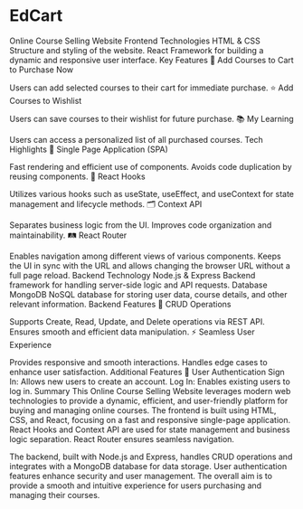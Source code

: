 # EdCart
Online Course Selling Website
Frontend Technologies
HTML & CSS
Structure and styling of the website.
React
Framework for building a dynamic and responsive user interface.
Key Features
🛒 Add Courses to Cart to Purchase Now

Users can add selected courses to their cart for immediate purchase.
⭐ Add Courses to Wishlist

Users can save courses to their wishlist for future purchase.
📚 My Learning

Users can access a personalized list of all purchased courses.
Tech Highlights
🚀 Single Page Application (SPA)

Fast rendering and efficient use of components.
Avoids code duplication by reusing components.
🔄 React Hooks

Utilizes various hooks such as useState, useEffect, and useContext for state management and lifecycle methods.
🗂️ Context API

Separates business logic from the UI.
Improves code organization and maintainability.
🛤️ React Router

Enables navigation among different views of various components.
Keeps the UI in sync with the URL and allows changing the browser URL without a full page reload.
Backend Technology
Node.js & Express
Backend framework for handling server-side logic and API requests.
Database
MongoDB
NoSQL database for storing user data, course details, and other relevant information.
Backend Features
🔄 CRUD Operations

Supports Create, Read, Update, and Delete operations via REST API.
Ensures smooth and efficient data manipulation.
⚡ Seamless User Experience

Provides responsive and smooth interactions.
Handles edge cases to enhance user satisfaction.
Additional Features
🔐 User Authentication
Sign In: Allows new users to create an account.
Log In: Enables existing users to log in.
Summary
This Online Course Selling Website leverages modern web technologies to provide a dynamic, efficient, and user-friendly platform for buying and managing online courses. The frontend is built using HTML, CSS, and React, focusing on a fast and responsive single-page application. React Hooks and Context API are used for state management and business logic separation. React Router ensures seamless navigation.

The backend, built with Node.js and Express, handles CRUD operations and integrates with a MongoDB database for data storage. User authentication features enhance security and user management. The overall aim is to provide a smooth and intuitive experience for users purchasing and managing their courses.
